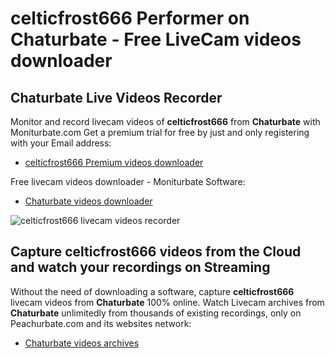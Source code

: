 # celticfrost666 Performer on Chaturbate - Free LiveCam videos downloader

## Chaturbate Live Videos Recorder

Monitor and record livecam videos of **celticfrost666** from **Chaturbate** with Moniturbate.com
Get a premium trial for free by just and only registering with your Email address:
* [celticfrost666 Premium videos downloader](https://moniturbate.com/request-demo-licence-key.html)

Free livecam videos downloader - Moniturbate Software:
* [Chaturbate videos downloader](https://moniturbate.com/moniturbate-download-software.html)

![celticfrost666 livecam videos recorder](https://peachurnet.com/templates/moniturbate-software.png)


## Capture celticfrost666 videos from the Cloud and watch your recordings on Streaming

Without the need of downloading a software, capture **celticfrost666** livecam videos from **Chaturbate** 100% online.
Watch Livecam archives from **Chaturbate** unlimitedly from thousands of existing recordings, only on Peachurbate.com and its websites network:
* [Chaturbate videos archives](https://peachurnet.com/)